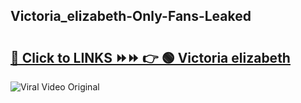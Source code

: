 
 ## Victoria_elizabeth-Only-Fans-Leaked

# <h2><a href="https://clipsfans.com/Victoria_elizabeth&ref=git">🔗 Click to LINKS ⏩⏩ 👉 🟢 Victoria elizabeth </a></h2>

<a href="https://clipsfans.com/Victoria_elizabeth&ref=git" rel="nofollow" data-target="animated-image.originalLink"><img src="https://i.ibb.co.com/xMMVF88/686577567.gif" alt="Viral Video Original" style="max-width: 100%; display: inline-block;" data-target="animated-image.originalImage"></a>
